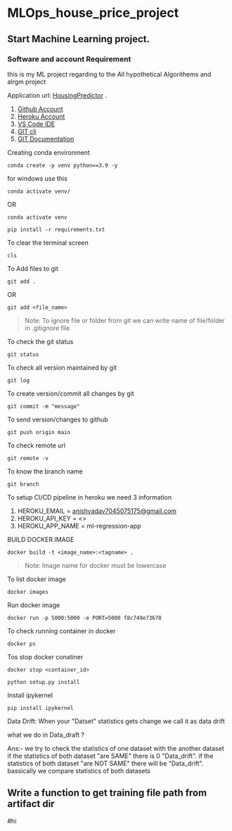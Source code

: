 # MLOps_house_price_project

## Start Machine Learning project.

### Software and account Requirement

this is my ML project regarding to the All hypothetical Algorithems and alrgm project


Application url:
[HousingPredictor](https://ml-regression-app.herokuapp.com/)
.

1. [Github Account](https://github.com)
2. [Heroku Account](https://dashboard.heroku.com/login)
3. [VS Code IDE](https://code.visualstudio.com/download)
4. [GIT cli](https://git-scm.com/downloads)
5. [GIT Documentation](https://git-scm.com/docs/gittutorial)


Creating conda environment
```
conda create -p venv python==3.9 -y
```

for windows use this 
```
conda activate venv/
```
OR 
```
conda activate venv
```

```
pip install -r requirements.txt
```

To clear the terminal screen 
```
cls
```

To Add files to git
```
git add .
```

OR
```
git add <file_name>
```

> Note: To ignore file or folder from git we can write name of file/folder in .gitignore file

To check the git status 
```
git status
```
To check all version maintained by git
```
git log
```

To create version/commit all changes by git
```
git commit -m "message"
```

To send version/changes to github
```
git push origin main
```

To check remote url 
```
git remote -v
```

To know the branch name 
```
git branch
```

To setup CI/CD pipeline in heroku we need 3 information
1. HEROKU_EMAIL = anishyadav7045075175@gmail.com
2. HEROKU_API_KEY = <>
3. HEROKU_APP_NAME = ml-regression-app

BUILD DOCKER IMAGE
```
docker build -t <image_name>:<tagname> .
```
> Note: Image name for docker must be lowercase


To list docker image
```
docker images
```

Run docker image
```
docker run -p 5000:5000 -e PORT=5000 f8c749e73678
```

To check running container in docker
```
docker ps
```

Tos stop docker conatiner
```
docker stop <container_id>
```



```
python setup.py install
```


Install ipykernel

```
pip install ipykernel
```


Data Drift:
When your "Datset" statistics gets change we call it as data drift

what we do in Data_draft ?

Ans:-
we try to check the statistics of one dataset with the another dataset if the
statistics of both dataset "are SAME" there is 0 "Data_drift".
if the statistics of both dataset "are NOT SAME" there will be "Data_drift".
bassically we  compare statistics of both datasets





## Write a function to get training file path from artifact dir
#hi